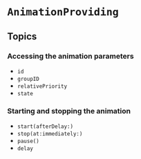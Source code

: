 # ``AnimationProviding``

## Topics

### Accessing the animation parameters

- ``id``
- ``groupID``
- ``relativePriority``
- ``state``

### Starting and stopping the animation

- ``start(afterDelay:)``
- ``stop(at:immediately:)``
- ``pause()``
- ``delay``
